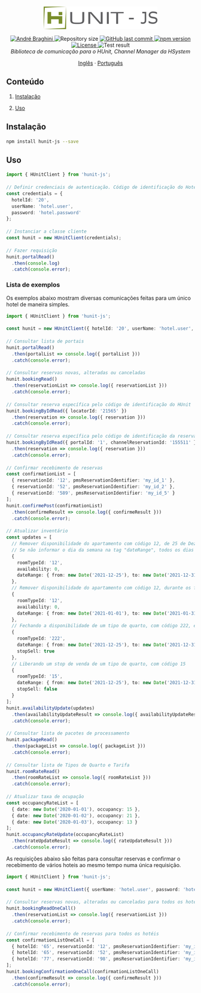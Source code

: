 <p align="center">
  <img src="./doc/logo-hunit.png" alt="Firebase Triggers" width="305"/>
</p>

<p align="center">	
  <a href="https://www.linkedin.com/in/andrebraghinis/">
    <img alt="André Braghini" src="https://img.shields.io/badge/-AndreBraghiniS-798D2A?style=flat&logo=Linkedin&logoColor=white" />
  </a>
  <img alt="Repository size" src="https://img.shields.io/github/repo-size/andrebraghini/hunit-js?color=798D2A">
  <a href="https://github.com/andrebraghini/hunit-js/commits/master">
    <img alt="GitHub last commit" src="https://img.shields.io/github/last-commit/andrebraghini/hunit-js?color=798D2A">
  </a>
  <a href="https://www.npmjs.com/package/hunit-js">
    <img alt="npm version" src="https://img.shields.io/npm/v/hunit-js?color=798D2A">
  </a>
  <a href="https://github.com/andrebraghini/hunit-js/blob/master/LICENSE">
    <img alt="License" src="https://img.shields.io/badge/license-MIT-798D2A">
  </a>
  <img alt="Test result" src="https://github.com/andrebraghini/hunit-js/workflows/Tests/badge.svg">

  <br>

  <i>
    Biblioteca de comunicação para o HUnit, Channel Manager da HSystem
  </i>
</p>

<p align="center">
  <a href="README.md">Inglês</a>
  ·
  <a href="https://github.com/andrebraghini/hunit-js/blob/master/README.pt.md">Português</a>
</p>


## Conteúdo

1. [Instalação](#instalação)

2. [Uso](#uso)


## Instalação

```bash
npm install hunit-js --save
```

## Uso

```ts
import { HUnitClient } from 'hunit-js';

// Definir credenciais de autenticação. Código de identificação do Hotel, usuário e senha.
const credentials = {
  hotelId: '20',
  userName: 'hotel.user',
  password: 'hotel.password'
};

// Instanciar a classe cliente
const hunit = new HUnitClient(credentials);

// Fazer requisição
hunit.portalRead()
  .then(console.log)
  .catch(console.error);
```

### Lista de exemplos

Os exemplos abaixo mostram diversas comunicações feitas para um único hotel de maneira simples.

```ts
import { HUnitClient } from 'hunit-js';

const hunit = new HUnitClient({ hotelId: '20', userName: 'hotel.user', password: 'hotel.password' });

// Consultar lista de portais
hunit.portalRead()
  .then(portalList => console.log({ portalList }))
  .catch(console.error);

// Consultar reservas novas, alteradas ou canceladas
hunit.bookingRead()
  .then(reservationList => console.log({ reservationList }))
  .catch(console.error);

// Consultar reserva específica pelo código de identificação do HUnit
hunit.bookingByIdRead({ locatorId: '21565' })
  .then(reservation => console.log({ reservation }))
  .catch(console.error);

// Consultar reserva específica pelo código de identificação da reserva no portal de origem
hunit.bookingByIdRead({ portalId: '1', channelReservationId: '155511' })
  .then(reservation => console.log({ reservation }))
  .catch(console.error);

// Confirmar recebimento de reservas
const confirmationList = [
  { reservationId: '12', pmsReservationIdentifier: 'my_id_1' },
  { reservationId: '52', pmsReservationIdentifier: 'my_id_2' },
  { reservationId: '589', pmsReservationIdentifier: 'my_id_5' }
];
hunit.confirmePost(confirmationList)
  .then(confirmeResult => console.log({ confirmeResult }))
  .catch(console.error);

// Atualizar inventário
const updates = [
  // Remover disponibilidade do apartamento com código 12, de 25 de Dezembro até 31 de Dezembro
  // Se não informar o dia da semana na tag "dateRange", todos os dias serão considerados
  {
    roomTypeId: '12',
    availability: 0,
    dateRange: { from: new Date('2021-12-25'), to: new Date('2021-12-31') }
  },
  // Remover disponibilidade do apartamento com código 12, durante os finais de semana de Janeiro
  {
    roomTypeId: '12',
    availability: 0,
    dateRange: { from: new Date('2021-01-01'), to: new Date('2021-01-31'), fri: true, sat: true }
  },
  // Fechando a disponibilidade de um tipo de quarto, com código 222, enviando um stop de venda
  {
    roomTypeId: '222',
    dateRange: { from: new Date('2021-12-25'), to: new Date('2021-12-31') },
    stopSell: true
  },
  // Liberando um stop de venda de um tipo de quarto, com código 15
  {
    roomTypeId: '15',
    dateRange: { from: new Date('2021-12-25'), to: new Date('2021-12-31') },
    stopSell: false
  }
];
hunit.availabilityUpdate(updates)
  .then(availabilityUpdateResult => console.log({ availabilityUpdateResult }))
  .catch(console.error);

// Consultar lista de pacotes de processamento
hunit.packageRead()
  .then(packageList => console.log({ packageList }))
  .catch(console.error);

// Consultar lista de Tipos de Quarto e Tarifa
hunit.roomRateRead()
  .then(roomRateList => console.log({ roomRateList }))
  .catch(console.error);

// Atualizar taxa de ocupação
const occupancyRateList = [
  { date: new Date('2020-01-01'), occupancy: 15 },
  { date: new Date('2020-01-02'), occupancy: 21 },
  { date: new Date('2020-01-03'), occupancy: 13 }
];
hunit.occupancyRateUpdate(occupancyRateList)
  .then(rateUpdateResult => console.log({ rateUpdateResult }))
  .catch(console.error);
```

As requisições abaixo são feitas para consultar reservas e confirmar o recebimento de vários hoteis ao mesmo tempo numa única requisição.

```ts
import { HUnitClient } from 'hunit-js';

const hunit = new HUnitClient({ userName: 'hotel.user', password: 'hotel.password' });

// Consultar reservas novas, alteradas ou canceladas para todos os hotéis
hunit.bookingReadOneCall()
  .then(reservationList => console.log({ reservationList }))
  .catch(console.error);

// Confirmar recebimento de reservas para todos os hotéis
const confirmationListOneCall = [
  { hotelId: '65', reservationId: '12', pmsReservationIdentifier: 'my_id_1' },
  { hotelId: '65', reservationId: '52', pmsReservationIdentifier: 'my_id_2' },
  { hotelId: '77', reservationId: '98', pmsReservationIdentifier: 'my_id_78' }
];
hunit.bookingConfirmationOneCall(confirmationListOneCall)
  .then(confirmeResult => console.log({ confirmeResult }))
  .catch(console.error);
```
